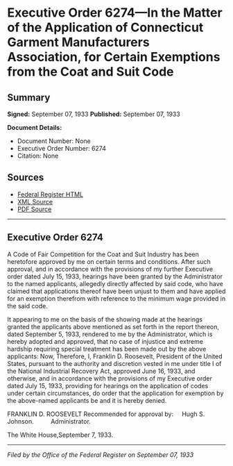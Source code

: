 # Executive Order 6274—In the Matter of the Application of Connecticut Garment Manufacturers Association, for Certain Exemptions from the Coat and Suit Code

## Summary

**Signed:** September 07, 1933
**Published:** September 07, 1933

**Document Details:**
- Document Number: None
- Executive Order Number: 6274
- Citation: None

## Sources
- [Federal Register HTML](https://www.presidency.ucsb.edu/documents/executive-order-6274-the-matter-the-application-connecticut-garment-manufacturers)
- [XML Source](None)
- [PDF Source](None)

---

## Executive Order 6274

A Code of Fair Competition for the Coat and Suit Industry has been heretofore approved by me on certain terms and conditions. After such approval, and in accordance with the provisions of my further Executive order dated July 15, 1933, hearings have been granted by the Administrator to the named applicants, allegedly directly affected by said code, who have claimed that applications thereof have been unjust to them and have applied for an exemption therefrom with reference to the minimum wage provided in the said code.

It appearing to me on the basis of the showing made at the hearings granted the applicants above mentioned as set forth in the report thereon, dated September 5, 1933, rendered to me by the Administrator, which is hereby adopted and approved, that no case of injustice and extreme hardship requiring special treatment has been made out by the above applicants:
Now, Therefore, I, Franklin D. Roosevelt, President of the United States, pursuant to the authority and discretion vested in me under title I of the National Industrial Recovery Act, approved June 16, 1933, and otherwise, and in accordance with the provisions of my Executive order dated July 15, 1933, providing for hearings on the application of codes under certain circumstances, do order that the application for exemption by the above-named applicants be and it is hereby denied.

FRANKLIN D. ROOSEVELT
Recommended for approval by:     Hugh S. Johnson.          Administrator.

The White House,September 7, 1933.

---

*Filed by the Office of the Federal Register on September 07, 1933*
